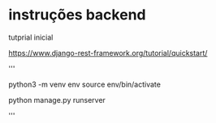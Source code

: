 # instruções backend

tutprial inicial

https://www.django-rest-framework.org/tutorial/quickstart/

'''

python3 -m venv env source env/bin/activate

python manage.py runserver

'''
